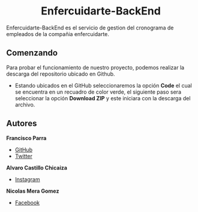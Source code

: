 <h1 align="center"><b>Enfercuidarte-BackEnd</b></h1>

Enfercuidarte-BackEnd es el servicio de gestion del cronograma de empleados de la compañia enfercuidarte.

## Comenzando

Para probar el funcionamiento de nuestro proyecto, podemos realizar la descarga del repositorio ubicado en Github.

- Estando ubicados en el GitHub seleccionaremos la opción **Code** el cual se encuentra en un recuadro de color verde, el siguiente paso sera seleccionar la opción **Download ZIP** y este iniciara con la descarga del archivo.

## Autores

**Francisco Parra**

- [GitHub](https://github.com/FranciscoFernandoParraPenagos1164)
- [Twitter](https://twitter.com/francisco_1164)

**Alvaro Castillo Chicaiza**

- [Instagram](https://www.instagram.com/castillo_alvaro/)

**Nicolas Mera Gomez**

- [Facebook](https://www.facebook.com/nicolas.mera.102)
